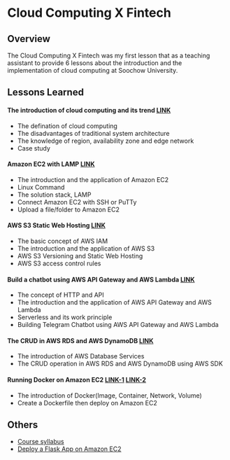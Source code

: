 # Cloud Computing X Fintech

## Overview
The Cloud Computing X Fintech was my first lesson that as a teaching assistant to provide 6 lessons about the introduction and the implementation of cloud computing at Soochow University.

## Lessons Learned
#### The introduction of cloud computing and its trend [LINK]()
* The defination of cloud computing
* The disadvantages of traditional system architecture
* The knowledge of region, availability zone and edge network 
* Case study

#### Amazon EC2 with LAMP [LINK](https://drive.google.com/drive/folders/1MaqK-3HvPeBFK-5OjdqAGHtW04jdkZnB)
* The introduction and the application of Amazon EC2
* Linux Command
* The solution stack, LAMP
* Connect Amazon EC2 with SSH or PuTTy
* Upload a file/folder to Amazon EC2

#### AWS S3 Static Web Hosting [LINK](https://drive.google.com/drive/folders/1piSFgvRxU3414lnz42Fdb2LaKsxnUQQd)
* The basic concept of AWS IAM
* The introduction and the application of AWS S3
* AWS S3 Versioning and Static Web Hosting
* AWS S3 access control rules

#### Build a chatbot using AWS API Gateway and AWS Lambda [LINK](https://drive.google.com/drive/folders/1DilYy5s7VwQedzbzG-7fMtAd-PxLb3VE)
* The concept of HTTP and API
* The introduction and the application of AWS API Gateway and AWS Lambda
* Serverless and its work principle
* Building Telegram Chatbot using AWS API Gateway and AWS Lambda

#### The CRUD in AWS RDS and AWS DynamoDB [LINK](https://drive.google.com/drive/folders/10YFAY4QlK26LZ0Y6eftc004cRrKSu1B-)
* The introduction of AWS Database Services
* The CRUD operation in AWS RDS and AWS DynamoDB using AWS SDK

#### Running Docker on Amazon EC2 [LINK-1](https://drive.google.com/drive/folders/1WHn97vTfOfPQ9DR7qKWSo60ZGjx0V81A)  [LINK-2](https://drive.google.com/drive/folders/1n70P9nWd8C9alEHDqOM7QziRLS0uyEOv)
* The introduction of Docker(Image, Container, Network, Volume)
* Create a Dockerfile then deploy on Amazon EC2

## Others
* [Course syllabus](http://doc.sys.scu.edu.tw/teachplanHtml/1092/1092BDM21301.html)
* [Deploy a Flask App on Amazon EC2](https://drive.google.com/drive/folders/1b6cP66uS9s90mAbucHbZMcxP6t-LmzHf?usp=sharing)
